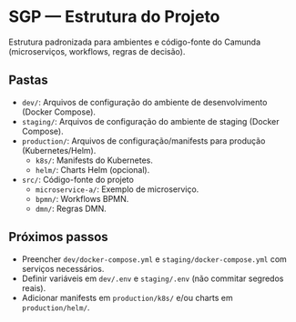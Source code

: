# SGP — Estrutura do Projeto

Estrutura padronizada para ambientes e código-fonte do Camunda (microserviços, workflows, regras de decisão).

## Pastas

- `dev/`: Arquivos de configuração do ambiente de desenvolvimento (Docker Compose).
- `staging/`: Arquivos de configuração do ambiente de staging (Docker Compose).
- `production/`: Arquivos de configuração/manifests para produção (Kubernetes/Helm).
  - `k8s/`: Manifests do Kubernetes.
  - `helm/`: Charts Helm (opcional).
- `src/`: Código-fonte do projeto
  - `microservice-a/`: Exemplo de microserviço.
  - `bpmn/`: Workflows BPMN.
  - `dmn/`: Regras DMN.

## Próximos passos

- Preencher `dev/docker-compose.yml` e `staging/docker-compose.yml` com serviços necessários.
- Definir variáveis em `dev/.env` e `staging/.env` (não commitar segredos reais).
- Adicionar manifests em `production/k8s/` e/ou charts em `production/helm/`.
